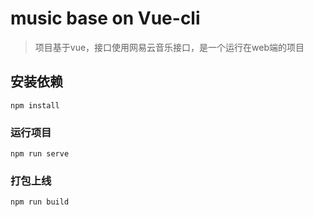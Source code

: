# music base on Vue-cli

> 项目基于vue，接口使用网易云音乐接口，是一个运行在web端的项目

## 安装依赖

```
npm install
```

### 运行项目
```
npm run serve
```

### 打包上线
```
npm run build
```
